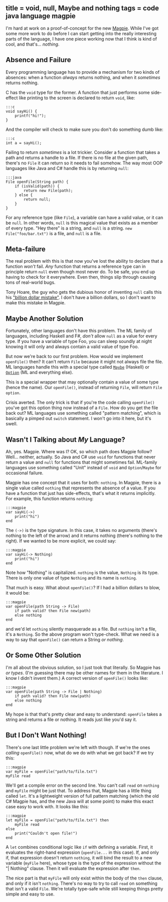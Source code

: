 title = void, null, Maybe and nothing
tags = code java language magpie
---
I'm hard at work on a proof-of-concept for the new [Magpie](http://bitbucket.org/munificent/magpie). While I've
got some more work to do before I can start getting into the really
interesting parts of the language, I have one piece working now that I think
is kind of cool, and that's… *nothing*.

## Absence and Failure

Every programming language has to provide a mechanism for two kinds of
absences: when a function *always* returns nothing, and when it *sometimes*
returns nothing.

C has the `void` type for the former. A function that just performs some side-
effect like printing to the screen is declared to return `void`, like:

    :::c
    void sayHi() {
        printf("hi!");
    }

And the compiler will check to make sure you don't do something dumb like:

    :::c
    int a = sayHi();

Failing to return *sometimes* is a lot trickier. Consider a function that
takes a path and returns a handle to a file. If there is no file at the given
path, there's no `File` it can return so it needs to fail somehow. The way
most OOP languages like Java and C# handle this is by returning `null`:

    :::java
    File openFile(String path) {
        if (isValid(path)) {
            return new File(path);
        } else {
            return null;
        }
    }

For any reference type (like `File`), a variable can have a valid value, or it
can be `null`. In other words, `null` is this magical value that exists as a
member of every type. "Hey there" is a string, and `null` is a string. `new File("foo/bar.txt")` is a file, and `null` is a file.

## Meta-failure

The real problem with this is that now you've lost the ability to declare that
a function *won't* fail. *Any* function that returns a reference type can in
principle return `null` even though most never do. To be safe, you end up
having to check for it everywhere. Even then, things slip through causing tons
of real-world bugs.

Tony Hoare, the guy who gets the dubious honor of inventing `null` calls this
his ["billion dollar mistake"](http://lambda-the-ultimate.org/node/3186). I don't have a billion dollars, so I don't
want to make this mistake in Magpie.

## Maybe Another Solution

Fortunately, other languages don't have this problem. The ML family of
languages, including Haskell and F#, *don't* allow `null` as a value for every
type. If you have a variable of type Foo, you can sleep soundly at night
knowing it will only and always contain a valid value of type Foo.

But now we're back to our first problem. How would we implement `openFile()`
then? It can't return `File` because it might not always file the file. ML
languages handle this with a special type called [`Maybe`](http://www.haskell.org/onlinereport/maybe.html) (Haskell) or
[`Option`](http://www.standardml.org/Basis/option.html) (ML and everything else).

This is a special wrapper that may optionally contain a value of some type
(hence the name). Our `openFile()`, instead of returning `File`, will return
`File option`.

Crisis averted. The only trick is that if you're the code calling `openFile()`
you've got this option thing now instead of a `File`. How do you get the file
back out? ML languages use something called "pattern matching", which is
basically a pimped out `switch` statement. I won't go into it here, but it's
swell.

## Wasn't I Talking about *My* Language?

Ah, yes. Magpie. Where was I? OK, so which path does Magpie follow? Well…
neither, actually. So Java and C# use `void` for functions that never return a
value and `null` for functions that might sometimes fail. ML-family languages
use something called "Unit" instead of `void` and `Option`/`Maybe` for
occasional failure.

Magpie has one concept that it uses for both: `nothing`. In Magpie, there is a
single value called `nothing` that represents the absence of a value. If you
have a function that just has side-effects, that's what it returns implicitly.
For example, this function returns `nothing`:

    :::magpie
    var sayHi(->)
        print("hi")
    end

The `(->)` is the type signature. In this case, it takes no arguments (there's
nothing to the left of the arrow) and it returns nothing (there's nothing to
the right). If we wanted to be more explicit, we could say:

    :::magpie
    var sayHi(-> Nothing)
        print("hi")
    end

Note how "Nothing" is capitalized. `nothing` is the value, `Nothing` is its
type. There is only one value of type `Nothing` and its name is `nothing`.

That much is easy. What about `openFile()`? If I had a billion dollars to
blow, it would be:

    :::magpie
    var openFile(path String -> File)
        if path valid? then File new(path)
        else nothing
    end

and we'd let `nothing` silently masquerade as a file. But `nothing` isn't a
file, it's a `Nothing`. So the above program won't type-check. What we need is
a way to say that `openFile()` can return a String *or nothing*.

## Or Some Other Solution

I'm all about the obvious solution, so I just took that literally. So Magpie
has *or types*. (I'm guessing there may be other names for them in the
literature. I know I didn't invent them.) A correct version of `openFile()`
looks like:

    :::magpie
    var openFile(path String -> File | Nothing)
        if path valid? then File new(path)
        else nothing
    end

My hope is that that's pretty clear and easy to understand: `openFile` takes a
string and returns a file or nothing. It reads just like you'd say it.

## But I Don't Want Nothing!

There's one last little problem we're left with though. If we're the ones
*calling* `openFile()` now, what do we do with what we got back? If we try
this:

    :::magpie
    var myFile = openFile("path/to/file.txt")
    myFile read

We'll get a compile error on the second line. You can't call `read` on
`nothing` and `myFile` might be just that. To address that, Magpie has a
little thing called `let`. It's a lightweight version of full pattern matching
(which the old C# Magpie has, and the new Java will at some point) to make
this exact case easy to work with. It looks like this:

    :::magpie
    let myFile = openFile("path/to/file.txt") then
        myFile read
    else
        print("Couldn't open file!")
    end

A `let` combines conditional logic like `if` with defining a variable. First,
it evaluates the right-hand expression (`openFile...` in this case). If, and
only if, that expression doesn't return `nothing`, it will bind the result to
a new variable (`myFile` here), whose type is the type of the expression
without the "| Nothing" clause. Then it will evaluate the expression after
`then`.

The nice part is that `myFile` will only exist within the body of the `then`
clause, and only if it isn't `nothing`. There's no way to try to call `read`
on something that isn't a valid `File`. We're totally type-safe while still
keeping things pretty simple and easy to use.
